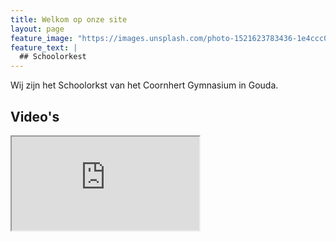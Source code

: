 ```yaml
---
title: Welkom op onze site
layout: page
feature_image: "https://images.unsplash.com/photo-1521623783436-1e4ccc0448c1?ixlib=rb-1.2.1&auto=format&fit=crop&w=750&q=80"
feature_text: |
  ## Schoolorkest
---
```


Wij zijn het Schoolorkst van het Coornhert Gymnasium in Gouda.

## Video's ##

<iframe src="https://www.youtube.com/watch?v=Kpew9HXyVHQ"></iframe>
